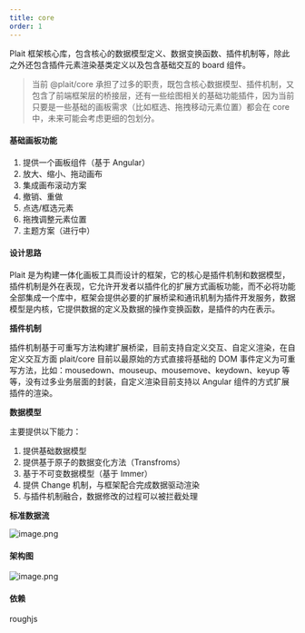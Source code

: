 ```yaml
---
title: core
order: 1
---
```



Plait 框架核心库，包含核心的数据模型定义、数据变换函数、插件机制等，除此之外还包含插件元素渲染基类定义以及包含基础交互的 board 组件。



> 当前 @plait/core 承担了过多的职责，既包含核心数据模型、插件机制，又包含了前端框架层的桥接层，还有一些绘图相关的基础功能插件，因为当前只要是一些基础的画板需求（比如框选、拖拽移动元素位置）都会在 core 中，未来可能会考虑更细的包划分。



####   **基础画板功能**

1. 提供一个画板组件（基于 Angular）
1. 放大、缩小、拖动画布
1. 集成画布滚动方案
1. 撤销、重做
1. 点选/框选元素
1. 拖拽调整元素位置
1. 主题方案（进行中）




#### **设计思路**

Plait 是为构建一体化画板工具而设计的框架，它的核心是插件机制和数据模型，插件机制是外在表现，它允许开发者以插件化的扩展方式画板功能，而不必将功能全部集成一个库中，框架会提供必要的扩展桥梁和通讯机制为插件开发服务，数据模型是内核，它提供数据的定义及数据的操作变换函数，是插件的内在表示。



**插件机制**

插件机制基于可重写方法构建扩展桥梁，目前支持自定义交互、自定义渲染，在自定义交互方面 plait/core 目前以最原始的方式直接将基础的 DOM 事件定义为可重写方法，比如：mousedown、mouseup、mousemove、keydown、keyup 等等，没有过多业务层面的封装，自定义渲染目前支持以 Angular 组件的方式扩展插件的渲染。



**数据模型**

主要提供以下能力：

1. 提供基础数据模型
1. 提供基于原子的数据变化方法（Transfroms）
1. 基于不可变数据模型（基于 Immer）
1. 提供 Change 机制，与框架配合完成数据驱动渲染
1. 与插件机制融合，数据修改的过程可以被拦截处理




**标准数据流**

![image.png](https://atlas-rc.pingcode.com/files/public/64772907e468e3b3652fa3ff/origin-url)



#### **架构图**

![image.png](https://atlas-rc.pingcode.com/files/public/647726b0e468e3b3652fa3fe/origin-url)



#### 依赖

roughjs

